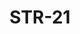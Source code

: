 ﻿---
title: "STR-21"
price: "19400"
size: "2050мм*860мм, 2050мм*960мм"
picture: door23.jpg
description: Внешняя отделка Фрезерованная МДФ-панель 16мм, Цвет Бетон темный, Внутренняя отделка фрезерованная МДФ-панель 16мм, Цвет Бетон светлый, Толщина дверного блока 110 мм, Цвет покраски Муар серый, NANO-утепление полотна минеральная плита ISOVER + ПЕНОПЛАСТ, контуров уплотнения 3, 3 петли на подшипнике, МДФ наличник 16 мм, Нижний замок Гардиан 3211, Накладка на верхний замок автошторка CRIT, Верхний замок Гардиан 3001, Цилиндр APECS ключ-вертушка, Броненакладка на цилиндр врезная, Задвижка «Ночной сторож», Глазок, Ручка РОССО-713 –серебро, Эксцентрик"
---
